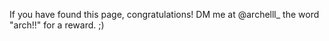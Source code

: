 If you have found this page, congratulations! DM me at @archelll_ the word "arch!!" for a reward. ;)
